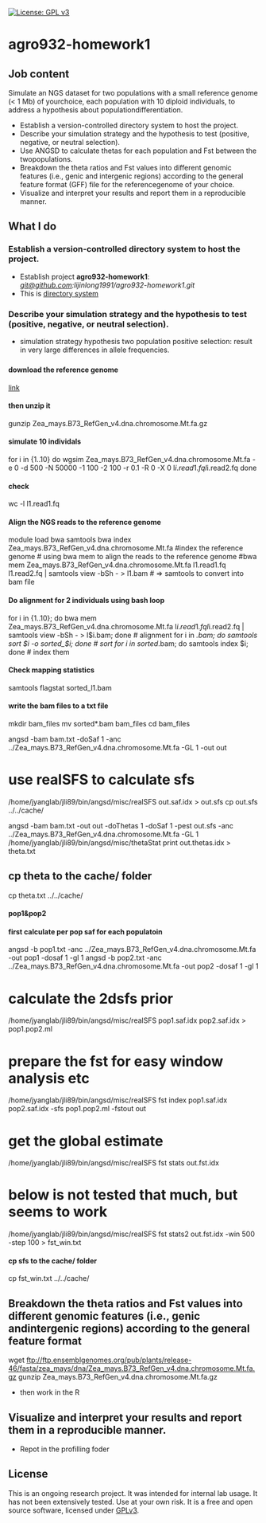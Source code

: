 [![License: GPL v3](https://img.shields.io/badge/License-GPL%20v3-blue.svg)](http://www.gnu.org/licenses/gpl-3.0)

# agro932-homework1

## Job content
Simulate an NGS dataset for two populations with a small reference genome (< 1 Mb) of yourchoice, each population with 10 diploid individuals, to address a hypothesis about populationdifferentiation.

- Establish a version-controlled directory system to host the project.
- Describe your simulation strategy and the hypothesis to test (positive, negative, or neutral selection).
- Use ANGSD to calculate thetas for each population and Fst between the twopopulations.
- Breakdown the theta ratios and Fst values into different genomic features (i.e., genic and intergenic regions) according to the general feature format (GFF) file for the referencegenome of your choice.
- Visualize and interpret your results and report them in a reproducible manner.

## What I do

### Establish a version-controlled directory system to host the project.
- Establish project **agro932-homework1**: *git@github.com:lijinlong1991/agro932-homework1.git*
- This is [directory system](http://projecttemplate.net/architecture.html)

### Describe your simulation strategy and the hypothesis to test (positive, negative, or neutral selection).
- simulation strategy hypothesis
two population
positive selection: result in very large differences in allele frequencies.


### 
#### download the reference genome 
[link](ftp://ftp.ensemblgenomes.org/pub/plants/release-46/fasta/zea_mays/dna/Zea_mays.B73_RefGen_v4.dna.chromosome.Mt.fa.gz)
#### then unzip it
gunzip Zea_mays.B73_RefGen_v4.dna.chromosome.Mt.fa.gz

#### simulate 10 individals
for i in {1..10}
do
   wgsim Zea_mays.B73_RefGen_v4.dna.chromosome.Mt.fa -e 0 -d 500 -N 50000 -1 100 -2 100 -r 0.1  -R 0 -X 0 l$i.read1.fq l$i.read2.fq
done
 
#### check
wc -l l1.read1.fq 


#### Align the NGS reads to the reference genome
module load bwa samtools
bwa index Zea_mays.B73_RefGen_v4.dna.chromosome.Mt.fa    #index the reference genome # using bwa mem to align the reads to the reference genome
#bwa mem Zea_mays.B73_RefGen_v4.dna.chromosome.Mt.fa l1.read1.fq l1.read2.fq | samtools view -bSh - > l1.bam  # => samtools to convert into bam file


#### Do alignment for 2 individuals using bash loop
for i in {1..10}; do bwa mem Zea_mays.B73_RefGen_v4.dna.chromosome.Mt.fa l$i.read1.fq l$i.read2.fq | samtools view -bSh - > l$i.bam; done # alignment
for i in *.bam; do samtools sort $i -o sorted_$i; done # sort
for i in sorted*.bam; do samtools index $i; done # index them

#### Check mapping statistics
samtools flagstat sorted_l1.bam


#### write the bam files to a txt file
mkdir bam_files
mv sorted*.bam bam_files
cd bam_files


angsd -bam bam.txt -doSaf 1 -anc ../Zea_mays.B73_RefGen_v4.dna.chromosome.Mt.fa -GL 1  -out out 
# use realSFS to calculate sfs
/home/jyanglab/jli89/bin/angsd/misc/realSFS out.saf.idx > out.sfs
cp out.sfs ../../cache/

angsd -bam bam.txt -out out -doThetas 1 -doSaf 1 -pest out.sfs -anc ../Zea_mays.B73_RefGen_v4.dna.chromosome.Mt.fa -GL 1
/home/jyanglab/jli89/bin/angsd/misc/thetaStat print out.thetas.idx > theta.txt
## cp theta to the cache/ folder
cp theta.txt ../../cache/

#### pop1&pop2
#### first calculate per pop saf for each populatoin
angsd -b pop1.txt -anc ../Zea_mays.B73_RefGen_v4.dna.chromosome.Mt.fa -out pop1 -dosaf 1 -gl 1
angsd -b pop2.txt -anc ../Zea_mays.B73_RefGen_v4.dna.chromosome.Mt.fa -out pop2 -dosaf 1 -gl 1
# calculate the 2dsfs prior
/home/jyanglab/jli89/bin/angsd/misc/realSFS pop1.saf.idx pop2.saf.idx > pop1.pop2.ml
# prepare the fst for easy window analysis etc
/home/jyanglab/jli89/bin/angsd/misc/realSFS fst index pop1.saf.idx pop2.saf.idx -sfs pop1.pop2.ml -fstout out
# get the global estimate
/home/jyanglab/jli89/bin/angsd/misc/realSFS fst stats out.fst.idx 
# below is not tested that much, but seems to work
/home/jyanglab/jli89/bin/angsd/misc/realSFS fst stats2 out.fst.idx -win 500 -step 100 > fst_win.txt

#### cp sfs to the cache/ folder
cp fst_win.txt ../../cache/


## Breakdown the theta ratios and Fst values into different genomic features (i.e., genic andintergenic regions) according to the general feature format

wget ftp://ftp.ensemblgenomes.org/pub/plants/release-46/fasta/zea_mays/dna/Zea_mays.B73_RefGen_v4.dna.chromosome.Mt.fa.gz
gunzip Zea_mays.B73_RefGen_v4.dna.chromosome.Mt.fa.gz

- then work in the R



## Visualize and interpret your results and report them in a reproducible manner.

- Repot in the profilling foder


## License
This is an ongoing research project. It was intended for internal lab usage. It has not been extensively tested. Use at your own risk.
It is a free and open source software, licensed under [GPLv3](LICENSE).
